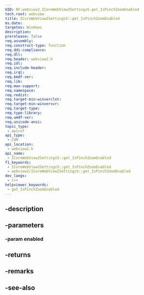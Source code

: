 ```yaml
---
UID: NF:webview2.ICoreWebView2Settings5.get_IsPinchZoomEnabled
tech.root: webview
title: ICoreWebView2Settings5::get_IsPinchZoomEnabled
ms.date: 
targetos: Windows
description: 
prerelease: false
req.assembly: 
req.construct-type: function
req.ddi-compliance: 
req.dll: 
req.header: webview2.h
req.idl: 
req.include-header: 
req.irql: 
req.kmdf-ver: 
req.lib: 
req.max-support: 
req.namespace: 
req.redist: 
req.target-min-winverclnt: 
req.target-min-winversvr: 
req.target-type: 
req.type-library: 
req.umdf-ver: 
req.unicode-ansi: 
topic_type:
 - apiref
api_type:
 - COM
api_location:
 - webview2.h
api_name:
 - ICoreWebView2Settings5::get_IsPinchZoomEnabled
f1_keywords:
 - ICoreWebView2Settings5::get_IsPinchZoomEnabled
 - webview2/ICoreWebView2Settings5::get_IsPinchZoomEnabled
dev_langs:
 - c++
helpviewer_keywords:
 - get_IsPinchZoomEnabled
---
```


## -description

## -parameters

### -param enabled

## -returns

## -remarks

## -see-also

